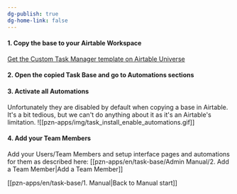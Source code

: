 ```yaml
---
dg-publish: true
dg-home-link: false
---
```

#### 1. Copy the base to your Airtable Workspace
[Get the Custom Task Manager template on Airtable Universe](https://www.airtable.com/universe/expq7at18S9rwCsbT/custom-task-manager)

#### 2. Open the copied Task Base and go to Automations sections

#### 3. Activate all Automations
Unfortunately they are disabled by default when copying a base in Airtable. It's a bit tedious, but we can't do anything about it as it's an Airtable's limitation.
![[pzn-apps/img/task_install_enable_automations.gif]]


#### 4. Add your Team Members 
Add your Users/Team Members and setup interface pages and automations for them as described here: [[pzn-apps/en/task-base/Admin Manual/2. Add a Team Member|Add a Team Member]]


[[pzn-apps/en/task-base/1. Manual|Back to Manual start]]
